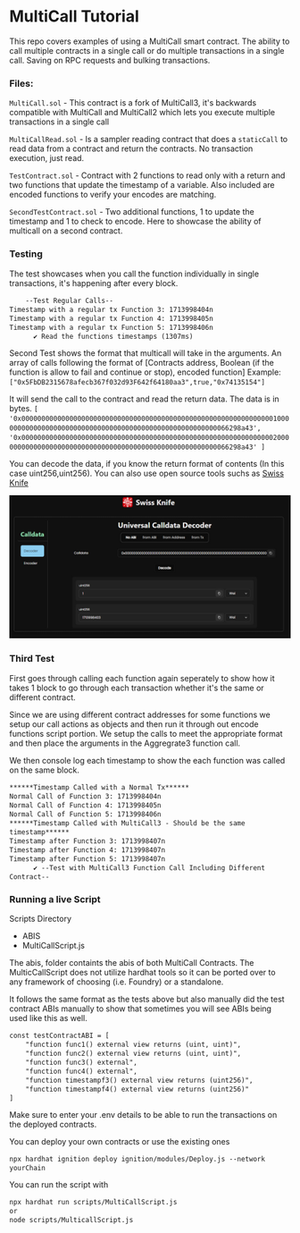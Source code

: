 # MultiCall Tutorial

This repo covers examples of using a MultiCall smart contract.  The ability to call multiple contracts in a single call or do multiple transactions in a single call.  Saving on RPC requests and bulking transactions.

### Files:

`MultiCall.sol` - This contract is a fork of MultiCall3, it's backwards compatible with MultiCall and MultiCall2 which lets you execute multiple transactions in a single call

`MultiCallRead.sol` - Is a sampler reading contract that does a `staticCall` to read data from a contract and return the contracts.  No transaction execution, just read.

`TestContract.sol` - Contract with 2 functions to read only with a return and two functions that update the timestamp of a variable. Also included are encoded functions to verify your encodes are matching.

`SecondTestContract.sol` - Two additional functions, 1 to update the timestamp and 1 to check to encode.  Here to showcase the ability of multicall on a second contract.

### Testing
The test showcases when you call the function individually in single transactions, it's happening after every block.

```
    --Test Regular Calls--
Timestamp with a regular tx Function 3: 1713998404n
Timestamp with a regular tx Function 4: 1713998405n
Timestamp with a regular tx Function 5: 1713998406n
      ✔ Read the functions timestamps (1307ms)
```

Second Test shows the format that multicall will take in the arguments.  An array of calls following the format of [Contracts address, Boolean (if the function is allow to fail and continue or stop), encoded function]  Example: `["0x5FbDB2315678afecb367f032d93F642f64180aa3",true,"0x74135154"]` 

It will send the call to the contract and read the return data.  The data is in bytes.
`[
  '0x00000000000000000000000000000000000000000000000000000000000000010000000000000000000000000000000000000000000000000000000066298a43',
  '0x00000000000000000000000000000000000000000000000000000000000000020000000000000000000000000000000000000000000000000000000066298a43'
]`

You can decode the data, if you know the return format of contents (In this case uint256,uint256).  You can also use open source tools suchs as [Swiss Knife](https://calldata.swiss-knife.xyz/decoder)

![example](/images/data.jpg)


### Third Test

First goes through calling each function again seperately to show how it takes 1 block to go through each transaction whether it's the same or different contract.

Since we are using different contract addresses for some functions we setup our call actions as objects and then run it through out encode functions script portion.
We setup the calls to meet the appropriate format and then place the arguments in the Aggregrate3 function call.

We then console log each timestamp to show the each function was called on the same block.

```
******Timestamp Called with a Normal Tx******
Normal Call of Function 3: 1713998404n
Normal Call of Function 4: 1713998405n
Normal Call of Function 5: 1713998406n
******Timestamp Called with MultiCall3 - Should be the same timestamp******
Timestamp after Function 3: 1713998407n
Timestamp after Function 4: 1713998407n
Timestamp after Function 5: 1713998407n
      ✔ --Test with MultiCall3 Function Call Including Different Contract--
```

### Running a live Script

Scripts Directory
- ABIS
- MultiCallScript.js

The abis, folder containts the abis of both MultiCall Contracts.
The MulticCallScript does not utilize hardhat tools so it can be ported over to any framework of choosing (i.e. Foundry) or a standalone.  

It follows the same format as the tests above but also manually did the test contract ABIs manually to show that sometimes you will see ABIs being used like this as well.
```
const testContractABI = [
    "function func1() external view returns (uint, uint)",
    "function func2() external view returns (uint, uint)",
    "function func3() external",
    "function func4() external",
    "function timestampf3() external view returns (uint256)",
    "function timestampf4() external view returns (uint256)"
]
```
Make sure to enter your .env details to be able to run the transactions on the deployed contracts.

You can deploy your own contracts or use the existing ones

```
npx hardhat ignition deploy ignition/modules/Deploy.js --network yourChain
```
You can run the script with 

```shell
npx hardhat run scripts/MultiCallScript.js
or
node scripts/MulticallScript.js
```
